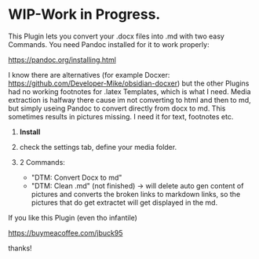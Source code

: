 # WIP-Work in Progress.

This Plugin lets you convert your .docx files into .md with two easy Commands. You need Pandoc installed for it to work properly:

https://pandoc.org/installing.html


I know there are alternatives (for example Docxer: https://github.com/Developer-Mike/obsidian-docxer)  but the other Plugins had no working footnotes for .latex Templates, which is what I need.
Media extraction is halfway there cause im not converting to html and then to md, but simply useing Pandoc to convert directly from docx to md. This sometimes results in  pictures missing. I need it for text, footnotes etc.


1) **Install** 
2) check the settings tab, define your media folder. 

3) 2 Commands: 
    - "DTM: Convert Docx to md"
    - "DTM: Clean .md" (not finished) -> will delete auto gen content of pictures and converts the broken links to markdown links, so the pictures that do get extractet will get displayed in the md. 


If you like this Plugin (even tho infantile)

https://buymeacoffee.com/jbuck95

thanks!